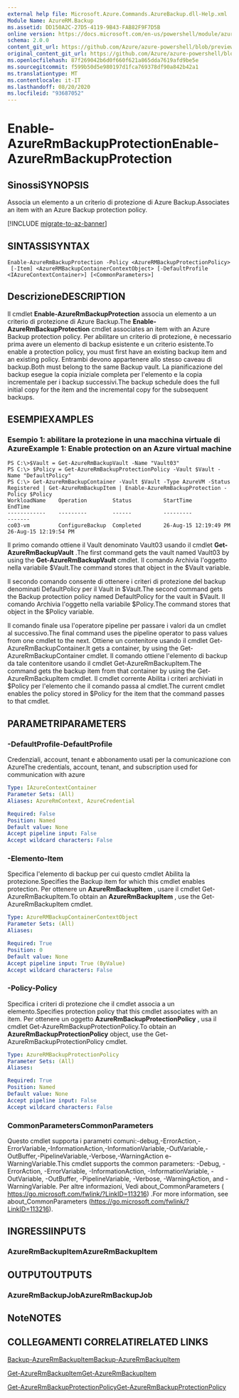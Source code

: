 ```yaml
---
external help file: Microsoft.Azure.Commands.AzureBackup.dll-Help.xml
Module Name: AzureRM.Backup
ms.assetid: DD150A2C-27D5-4119-9B43-FAB82F9F7D5B
online version: https://docs.microsoft.com/en-us/powershell/module/azurerm.backup/enable-azurermbackupprotection
schema: 2.0.0
content_git_url: https://github.com/Azure/azure-powershell/blob/preview/src/ResourceManager/AzureBackup/Commands.AzureBackup/help/Enable-AzureRmBackupProtection.md
original_content_git_url: https://github.com/Azure/azure-powershell/blob/preview/src/ResourceManager/AzureBackup/Commands.AzureBackup/help/Enable-AzureRmBackupProtection.md
ms.openlocfilehash: 87f269042b6d0f660f621a865dda7619afd9be5e
ms.sourcegitcommit: f599b50d5e980197d1fca769378df90a842b42a1
ms.translationtype: MT
ms.contentlocale: it-IT
ms.lasthandoff: 08/20/2020
ms.locfileid: "93687052"
---
```

# <span data-ttu-id="858b9-101">Enable-AzureRmBackupProtection</span><span class="sxs-lookup"><span data-stu-id="858b9-101">Enable-AzureRmBackupProtection</span></span>

## <span data-ttu-id="858b9-102">Sinossi</span><span class="sxs-lookup"><span data-stu-id="858b9-102">SYNOPSIS</span></span>
<span data-ttu-id="858b9-103">Associa un elemento a un criterio di protezione di Azure Backup.</span><span class="sxs-lookup"><span data-stu-id="858b9-103">Associates an item with an Azure Backup protection policy.</span></span>

[!INCLUDE [migrate-to-az-banner](../../includes/migrate-to-az-banner.md)]

## <span data-ttu-id="858b9-104">SINTASSI</span><span class="sxs-lookup"><span data-stu-id="858b9-104">SYNTAX</span></span>

```
Enable-AzureRmBackupProtection -Policy <AzureRMBackupProtectionPolicy>
 [-Item] <AzureRMBackupContainerContextObject> [-DefaultProfile <IAzureContextContainer>] [<CommonParameters>]
```

## <span data-ttu-id="858b9-105">Descrizione</span><span class="sxs-lookup"><span data-stu-id="858b9-105">DESCRIPTION</span></span>
<span data-ttu-id="858b9-106">Il cmdlet **Enable-AzureRmBackupProtection** associa un elemento a un criterio di protezione di Azure Backup.</span><span class="sxs-lookup"><span data-stu-id="858b9-106">The **Enable-AzureRmBackupProtection** cmdlet associates an item with an Azure Backup protection policy.</span></span>
<span data-ttu-id="858b9-107">Per abilitare un criterio di protezione, è necessario prima avere un elemento di backup esistente e un criterio esistente.</span><span class="sxs-lookup"><span data-stu-id="858b9-107">To enable a protection policy, you must first have an existing backup item and an existing policy.</span></span>
<span data-ttu-id="858b9-108">Entrambi devono appartenere allo stesso caveau di backup.</span><span class="sxs-lookup"><span data-stu-id="858b9-108">Both must belong to the same Backup vault.</span></span>
<span data-ttu-id="858b9-109">La pianificazione del backup esegue la copia iniziale completa per l'elemento e la copia incrementale per i backup successivi.</span><span class="sxs-lookup"><span data-stu-id="858b9-109">The backup schedule does the full initial copy for the item and the incremental copy for the subsequent backups.</span></span>

## <span data-ttu-id="858b9-110">ESEMPI</span><span class="sxs-lookup"><span data-stu-id="858b9-110">EXAMPLES</span></span>

### <span data-ttu-id="858b9-111">Esempio 1: abilitare la protezione in una macchina virtuale di Azure</span><span class="sxs-lookup"><span data-stu-id="858b9-111">Example 1: Enable protection on an Azure virtual machine</span></span>
```
PS C:\>$Vault = Get-AzureRmBackupVault -Name "Vault03"
PS C:\> $Policy = Get-AzureRmBackupProtectionPolicy -Vault $Vault -Name "DefaultPolicy"
PS C:\> Get-AzureRmBackupContainer -Vault $Vault -Type AzureVM -Status Registered | Get-AzureRmBackupItem | Enable-AzureRmBackupProtection -Policy $Policy
WorkloadName    Operation        Status          StartTime              EndTime
------------    ---------        ------          ---------              -------
co03-vm         ConfigureBackup  Completed       26-Aug-15 12:19:49 PM  26-Aug-15 12:19:54 PM
```

<span data-ttu-id="858b9-112">Il primo comando ottiene il Vault denominato Vault03 usando il cmdlet **Get-AzureRmBackupVault** .</span><span class="sxs-lookup"><span data-stu-id="858b9-112">The first command gets the vault named Vault03 by using the **Get-AzureRmBackupVault** cmdlet.</span></span>
<span data-ttu-id="858b9-113">Il comando Archivia l'oggetto nella variabile $Vault.</span><span class="sxs-lookup"><span data-stu-id="858b9-113">The command stores that object in the $Vault variable.</span></span>

<span data-ttu-id="858b9-114">Il secondo comando consente di ottenere i criteri di protezione del backup denominati DefaultPolicy per il Vault in $Vault.</span><span class="sxs-lookup"><span data-stu-id="858b9-114">The second command gets the Backup protection policy named DefaultPolicy for the vault in $Vault.</span></span>
<span data-ttu-id="858b9-115">Il comando Archivia l'oggetto nella variabile $Policy.</span><span class="sxs-lookup"><span data-stu-id="858b9-115">The command stores that object in the $Policy variable.</span></span>

<span data-ttu-id="858b9-116">Il comando finale usa l'operatore pipeline per passare i valori da un cmdlet al successivo.</span><span class="sxs-lookup"><span data-stu-id="858b9-116">The final command uses the pipeline operator to pass values from one cmdlet to the next.</span></span>
<span data-ttu-id="858b9-117">Ottiene un contenitore usando il cmdlet Get-AzureRmBackupContainer.</span><span class="sxs-lookup"><span data-stu-id="858b9-117">It gets a container, by using the Get-AzureRmBackupContainer cmdlet.</span></span>
<span data-ttu-id="858b9-118">Il comando ottiene l'elemento di backup da tale contenitore usando il cmdlet Get-AzureRmBackupItem.</span><span class="sxs-lookup"><span data-stu-id="858b9-118">The command gets the backup item from that container by using the Get-AzureRmBackupItem cmdlet.</span></span>
<span data-ttu-id="858b9-119">Il cmdlet corrente Abilita i criteri archiviati in $Policy per l'elemento che il comando passa al cmdlet.</span><span class="sxs-lookup"><span data-stu-id="858b9-119">The current cmdlet enables the policy stored in $Policy for the item that the command passes to that cmdlet.</span></span>

## <span data-ttu-id="858b9-120">PARAMETRI</span><span class="sxs-lookup"><span data-stu-id="858b9-120">PARAMETERS</span></span>

### <span data-ttu-id="858b9-121">-DefaultProfile</span><span class="sxs-lookup"><span data-stu-id="858b9-121">-DefaultProfile</span></span>
<span data-ttu-id="858b9-122">Credenziali, account, tenant e abbonamento usati per la comunicazione con Azure</span><span class="sxs-lookup"><span data-stu-id="858b9-122">The credentials, account, tenant, and subscription used for communication with azure</span></span>

```yaml
Type: IAzureContextContainer
Parameter Sets: (All)
Aliases: AzureRmContext, AzureCredential

Required: False
Position: Named
Default value: None
Accept pipeline input: False
Accept wildcard characters: False
```

### <span data-ttu-id="858b9-123">-Elemento</span><span class="sxs-lookup"><span data-stu-id="858b9-123">-Item</span></span>
<span data-ttu-id="858b9-124">Specifica l'elemento di backup per cui questo cmdlet Abilita la protezione.</span><span class="sxs-lookup"><span data-stu-id="858b9-124">Specifies the Backup item for which this cmdlet enables protection.</span></span>
<span data-ttu-id="858b9-125">Per ottenere un **AzureRmBackupItem** , usare il cmdlet Get-AzureRmBackupItem.</span><span class="sxs-lookup"><span data-stu-id="858b9-125">To obtain an **AzureRmBackupItem** , use the Get-AzureRmBackupItem cmdlet.</span></span>

```yaml
Type: AzureRMBackupContainerContextObject
Parameter Sets: (All)
Aliases: 

Required: True
Position: 0
Default value: None
Accept pipeline input: True (ByValue)
Accept wildcard characters: False
```

### <span data-ttu-id="858b9-126">-Policy</span><span class="sxs-lookup"><span data-stu-id="858b9-126">-Policy</span></span>
<span data-ttu-id="858b9-127">Specifica i criteri di protezione che il cmdlet associa a un elemento.</span><span class="sxs-lookup"><span data-stu-id="858b9-127">Specifies protection policy that this cmdlet associates with an item.</span></span>
<span data-ttu-id="858b9-128">Per ottenere un oggetto **AzureRmBackupProtectionPolicy** , usa il cmdlet Get-AzureRmBackupProtectionPolicy.</span><span class="sxs-lookup"><span data-stu-id="858b9-128">To obtain an **AzureRmBackupProtectionPolicy** object, use the Get-AzureRmBackupProtectionPolicy cmdlet.</span></span>

```yaml
Type: AzureRMBackupProtectionPolicy
Parameter Sets: (All)
Aliases: 

Required: True
Position: Named
Default value: None
Accept pipeline input: False
Accept wildcard characters: False
```

### <span data-ttu-id="858b9-129">CommonParameters</span><span class="sxs-lookup"><span data-stu-id="858b9-129">CommonParameters</span></span>
<span data-ttu-id="858b9-130">Questo cmdlet supporta i parametri comuni:-debug,-ErrorAction,-ErrorVariable,-InformationAction,-InformationVariable,-OutVariable,-OutBuffer,-PipelineVariable,-Verbose,-WarningAction e-WarningVariable.</span><span class="sxs-lookup"><span data-stu-id="858b9-130">This cmdlet supports the common parameters: -Debug, -ErrorAction, -ErrorVariable, -InformationAction, -InformationVariable, -OutVariable, -OutBuffer, -PipelineVariable, -Verbose, -WarningAction, and -WarningVariable.</span></span> <span data-ttu-id="858b9-131">Per altre informazioni, Vedi about_CommonParameters ( https://go.microsoft.com/fwlink/?LinkID=113216) .</span><span class="sxs-lookup"><span data-stu-id="858b9-131">For more information, see about_CommonParameters (https://go.microsoft.com/fwlink/?LinkID=113216).</span></span>

## <span data-ttu-id="858b9-132">INGRESSI</span><span class="sxs-lookup"><span data-stu-id="858b9-132">INPUTS</span></span>

### <span data-ttu-id="858b9-133">AzureRmBackupItem</span><span class="sxs-lookup"><span data-stu-id="858b9-133">AzureRmBackupItem</span></span>

## <span data-ttu-id="858b9-134">OUTPUT</span><span class="sxs-lookup"><span data-stu-id="858b9-134">OUTPUTS</span></span>

### <span data-ttu-id="858b9-135">AzureRmBackupJob</span><span class="sxs-lookup"><span data-stu-id="858b9-135">AzureRmBackupJob</span></span>

## <span data-ttu-id="858b9-136">Note</span><span class="sxs-lookup"><span data-stu-id="858b9-136">NOTES</span></span>

## <span data-ttu-id="858b9-137">COLLEGAMENTI CORRELATI</span><span class="sxs-lookup"><span data-stu-id="858b9-137">RELATED LINKS</span></span>

[<span data-ttu-id="858b9-138">Backup-AzureRmBackupItem</span><span class="sxs-lookup"><span data-stu-id="858b9-138">Backup-AzureRmBackupItem</span></span>](./Backup-AzureRmBackupItem.md)

[<span data-ttu-id="858b9-139">Get-AzureRmBackupItem</span><span class="sxs-lookup"><span data-stu-id="858b9-139">Get-AzureRmBackupItem</span></span>](./Get-AzureRmBackupItem.md)

[<span data-ttu-id="858b9-140">Get-AzureRmBackupProtectionPolicy</span><span class="sxs-lookup"><span data-stu-id="858b9-140">Get-AzureRmBackupProtectionPolicy</span></span>](./Get-AzureRmBackupProtectionPolicy.md)


